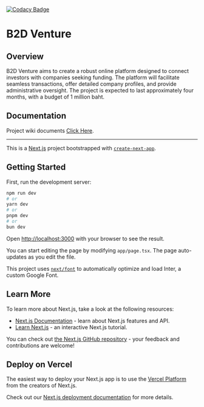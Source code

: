 [![Codacy Badge](https://app.codacy.com/project/badge/Grade/c0949a3f06ec4ba2b82b76f425a776e4)](https://app.codacy.com/gh/B2D-Venture/b2d-venture/dashboard?utm_source=gh&utm_medium=referral&utm_content=&utm_campaign=Badge_grade)
# B2D Venture

## Overview
B2D Venture aims to create a robust online platform designed to connect investors with companies seeking funding. The platform will facilitate seamless transactions, offer detailed company profiles, and provide administrative oversight. The project is expected to last approximately four months, with a budget of 1 million baht.

## Documentation
Project wiki documents [Click Here](https://github.com/B2D-Venture/b2d-venture/wiki).

---

This is a [Next.js](https://nextjs.org/) project bootstrapped with [`create-next-app`](https://github.com/vercel/next.js/tree/canary/packages/create-next-app).

## Getting Started

First, run the development server:

```bash
npm run dev
# or
yarn dev
# or
pnpm dev
# or
bun dev
```

Open [http://localhost:3000](http://localhost:3000) with your browser to see the result.

You can start editing the page by modifying `app/page.tsx`. The page auto-updates as you edit the file.

This project uses [`next/font`](https://nextjs.org/docs/basic-features/font-optimization) to automatically optimize and load Inter, a custom Google Font.

## Learn More

To learn more about Next.js, take a look at the following resources:

- [Next.js Documentation](https://nextjs.org/docs) - learn about Next.js features and API.
- [Learn Next.js](https://nextjs.org/learn) - an interactive Next.js tutorial.

You can check out [the Next.js GitHub repository](https://github.com/vercel/next.js/) - your feedback and contributions are welcome!

## Deploy on Vercel

The easiest way to deploy your Next.js app is to use the [Vercel Platform](https://vercel.com/new?utm_medium=default-template&filter=next.js&utm_source=create-next-app&utm_campaign=create-next-app-readme) from the creators of Next.js.

Check out our [Next.js deployment documentation](https://nextjs.org/docs/deployment) for more details.
